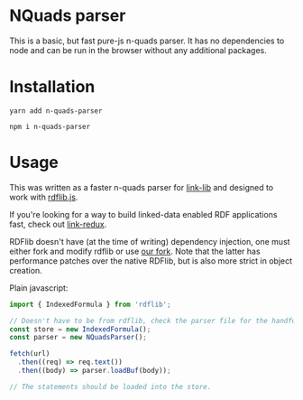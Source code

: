 # NQuads parser

This is a basic, but fast pure-js n-quads parser. It has no dependencies to node and can be run in the browser without any additional packages.

# Installation

`yarn add n-quads-parser`

`npm i n-quads-parser`

# Usage
This was written as a faster n-quads parser for [link-lib](https://github.com/fletcher91/link-lib) and designed to work with [rdflib.js](http://github.com/linkeddata/rdflib.js).

If you're looking for a way to build linked-data enabled RDF applications fast, check out [link-redux](https://github.com/fletcher91/link-redux).

RDFlib doesn't have (at the time of writing) dependency injection, one must either fork and modify rdflib or use [our fork](https://npmjs.com/package/link-rdflib).
Note that the latter has performance patches over the native RDFlib, but is also more strict in object creation.

Plain javascript:
```javascript
import { IndexedFormula } from 'rdflib';

// Doesn't have to be from rdflib, check the parser file for the handful methods required
const store = new IndexedFormula();
const parser = new NQuadsParser();

fetch(url)
  .then((req) => req.text())
  .then((body) => parser.loadBuf(body));

// The statements should be loaded into the store.
```
